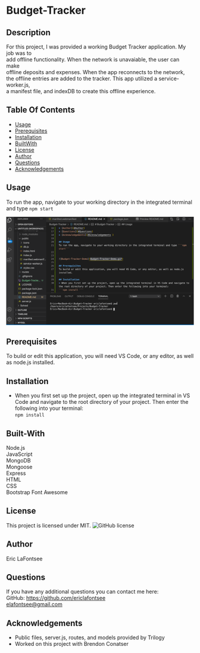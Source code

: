 # Budget-Tracker

## Description
For this project, I was provided a working Budget Tracker application. My job was to  
add offline functionality. When the network is unavaiable, the user can make   
offline deposits and expenses. When the app reconnects to the network,   
the offline entries are added to the tracker. This app utilized a service-worker.js,   
a manifest file, and indexDB to create this offline experience.

## Table Of Contents
* [Usage](#Usage)
* [Prerequisites](#Prerequisites)
* [Installation](#Installation)
* [BuiltWith](#Built-With)
* [License](#License)
* [Author](#Author)
* [Questions](#Questions)
* [Acknowledgements](#Acknowledgements )

## Usage
To run the app, navigate to your working directory in the integrated terminal and type ```npm start```


![Budget-Tracker-Demo](Budget-Tracker-Demo.gif)

## Prerequisites
To build or edit this application, you will need VS Code, or any editor, as well as node.js installed.

## Installation
* When you first set up the project, open up the integrated terminal in VS Code and navigate to the root directory of your project. Then enter the following into your terminal:  
```npm install ```

## Built-With
Node.js  
JavaScript  
MongoDB  
Mongoose  
Express  
HTML  
CSS  
Bootstrap
Font Awesome

## License 
This project is licensed under MIT. 
![GitHub license](https://img.shields.io/badge/license-MIT-blue.svg)

## Author
Eric LaFontsee 

## Questions
If you have any additional questions you can contact me here:  
GitHub: https://github.com/ericlafontsee   
elafontsee@gmail.com

## Acknowledgements 
* Public files, server.js, routes, and models provided by Trilogy  
* Worked on this project with Brendon Conatser


 






